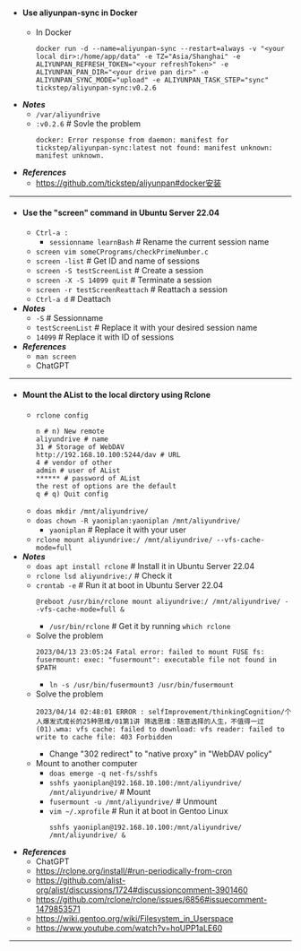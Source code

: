 - #### Use aliyunpan-sync in Docker
    - In Docker
      ```
      docker run -d --name=aliyunpan-sync --restart=always -v "<your local dir>:/home/app/data" -e TZ="Asia/Shanghai" -e ALIYUNPAN_REFRESH_TOKEN="<your refreshToken>" -e ALIYUNPAN_PAN_DIR="<your drive pan dir>" -e ALIYUNPAN_SYNC_MODE="upload" -e ALIYUNPAN_TASK_STEP="sync" tickstep/aliyunpan-sync:v0.2.6
      ```
- ***Notes***
    - `/var/aliyundrive`
    - `:v0.2.6` # Sovle the problem
      ```
      docker: Error response from daemon: manifest for tickstep/aliyunpan-sync:latest not found: manifest unknown: manifest unknown.
      ```
- ***References***
    - https://github.com/tickstep/aliyunpan#docker安装
- ---
- #### Use the "screen" command in Ubuntu Server 22.04
    - `Ctrl-a :`
        - `sessionname learnBash` # Rename the current session name
    - `screen vim someCPrograms/checkPrimeNumber.c`
    - `screen -list` # Get ID and name of sessions
    - `screen -S testScreenList` # Create a session
    - `screen -X -S 14099 quit` # Terminate a session
    - `screen -r testScreenReattach` # Reattach a session
    - `Ctrl-a d` # Deattach
- ***Notes***
    - `-S` # Sessionname
    - `testScreenList` # Replace it with your desired session name
    - `14099` # Replace it with ID of sessions
- ***References***
    - `man screen`
    - ChatGPT
- ---
- #### Mount the AList to the local dirctory using Rclone
    - `rclone config`
      ```
      n # n) New remote
      aliyundrive # name
      31 # Storage of WebDAV
      http://192.168.10.100:5244/dav # URL
      4 # vendor of other
      admin # user of AList
      ****** # password of AList
      the rest of options are the default
      q # q) Quit config
      ```
    - `doas mkdir /mnt/aliyundrive/`
    - `doas chown -R yaoniplan:yaoniplan /mnt/aliyundrive/`
        - `yaoniplan` # Replace it with your user
    - `rclone mount aliyundrive:/ /mnt/aliyundrive/ --vfs-cache-mode=full`
- ***Notes***
    - `doas apt install rclone` # Install it in Ubuntu Server 22.04
    - `rclone lsd aliyundrive:/` # Check it
    - `crontab -e` # Run it at boot in Ubuntu Server 22.04
      ```
      @reboot /usr/bin/rclone mount aliyundrive:/ /mnt/aliyundrive/ --vfs-cache-mode=full &
      ```
        - `/usr/bin/rclone` # Get it by running `which rclone`
    - Solve the problem
      ```
      2023/04/13 23:05:24 Fatal error: failed to mount FUSE fs: fusermount: exec: "fusermount": executable file not found in $PATH
      ```
        - `ln -s /usr/bin/fusermount3 /usr/bin/fusermount`
    - Solve the problem
      ```
      2023/04/14 02:48:01 ERROR : selfImprovement/thinkingCognition/个人爆发式成长的25种思维/01第1讲 筛选思维：随意选择的人生，不值得一过(01).wma: vfs cache: failed to download: vfs reader: failed to write to cache file: 403 Forbidden
      ```
        - Change "302 redirect" to "native proxy" in "WebDAV policy"
    - Mount to another computer
        - `doas emerge -q net-fs/sshfs`
        - `sshfs yaoniplan@192.168.10.100:/mnt/aliyundrive/ /mnt/aliyundrive/` # Mount
        - `fusermount -u /mnt/aliyundrive/` # Unmount
        - `vim ~/.xprofile` # Run it at boot in Gentoo Linux
          ```
          sshfs yaoniplan@192.168.10.100:/mnt/aliyundrive/ /mnt/aliyundrive/ &
          ```
- ***References***
    - ChatGPT
    - https://rclone.org/install/#run-periodically-from-cron
    - https://github.com/alist-org/alist/discussions/1724#discussioncomment-3901460
    - https://github.com/rclone/rclone/issues/6856#issuecomment-1479853571
    - https://wiki.gentoo.org/wiki/Filesystem_in_Userspace
    - https://www.youtube.com/watch?v=hoUPP1aLE60
- ---
